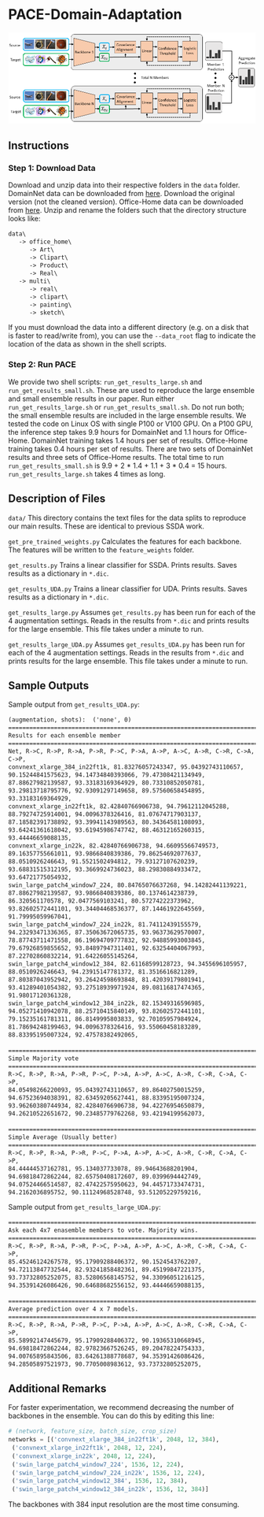 # PACE-Domain-Adaptation

![](https://github.com/Chris210634/PACE-Domain-Adaptation/raw/main/main_illustration.png)

## Instructions

### Step 1: Download Data
Download and unzip data into their respective folders in the `data` folder. DomainNet data can be downloaded from [here](http://ai.bu.edu/M3SDA/). Download the original version (not the cleaned version). Office-Home data can be downloaded from [here](https://www.hemanthdv.org/officeHomeDataset.html). Unzip and rename the folders such that the directory structure looks like:
```
data\
   -> office_home\
      -> Art\
      -> Clipart\
      -> Product\
      -> Real\
   -> multi\
      -> real\
      -> clipart\
      -> painting\
      -> sketch\
```
If you must download the data into a different directory (e.g. on a disk that is faster to read/write from), you can use the `--data_root` flag to indicate the location of the data as shown in the shell scripts.

### Step 2: Run PACE
We provide two shell scripts: `run_get_results_large.sh` and `run_get_results_small.sh`. These are used to reproduce the large ensemble and small ensemble results in our paper. Run either `run_get_results_large.sh` or `run_get_results_small.sh`. Do not run both; the small ensemble results are included in the large ensemble results. We tested the code on Linux OS with single P100 or V100 GPU. On a P100 GPU, the inference step takes 9.9 hours for DomainNet and 1.1 hours for Office-Home. DomainNet training takes 1.4 hours per set of results. Office-Home training takes 0.4 hours per set of results. There are two sets of DomainNet results and three sets of Office-Home results. The total time to run `run_get_results_small.sh` is 9.9 + 2 * 1.4 + 1.1 + 3 * 0.4 = 15 hours. `run_get_results_large.sh` takes 4 times as long.

## Description of Files
`data/` This directory contains the text files for the data splits to reproduce our main results. These are identical to previous SSDA work.

`get_pre_trained_weights.py` Calculates the features for each backbone. The features will be written to the `feature_weights` folder.

`get_results.py` Trains a linear classifier for SSDA. Prints results. Saves results as a dictionary in `*.dic`.

`get_results_UDA.py` Trains a linear classifier for UDA. Prints results. Saves results as a dictionary in `*.dic`.

`get_results_large.py` Assumes `get_results.py` has been run for each of the 4 augmentation settings. Reads in the results from `*.dic` and prints results for the large ensemble. This file takes under a minute to run.

`get_results_large_UDA.py` Assumes `get_results_UDA.py` has been run for each of the 4 augmentation settings. Reads in the results from `*.dic` and prints results for the large ensemble. This file takes under a minute to run.

## Sample Outputs
Sample output from `get_results_UDA.py`:
```
(augmentation, shots):  ('none', 0)
================================================================================
Results for each ensemble member
================================================================================
Net, R->C, R->P, R->A, P->R, P->C, P->A, A->P, A->C, A->R, C->R, C->A, C->P, 
convnext_xlarge_384_in22ft1k, 81.83276057243347, 95.04392743110657, 90.15244841575623, 94.14734840393066, 79.47308421134949, 87.88627982139587, 93.33183169364929, 80.73310852050781, 93.29813718795776, 92.93091297149658, 89.57560658454895, 93.33183169364929, 
convnext_xlarge_in22ft1k, 82.42840766906738, 94.79612112045288, 88.79274725914001, 94.0096378326416, 81.07674717903137, 87.18582391738892, 93.39941143989563, 80.34364581108093, 93.64241361618042, 93.61945986747742, 88.46312165260315, 93.44446659088135, 
convnext_xlarge_in22k, 82.42840766906738, 94.66095566749573, 89.16357755661011, 93.9866840839386, 79.86254692077637, 88.0510926246643, 91.5521502494812, 79.93127107620239, 93.68831515312195, 93.3669924736023, 88.29830884933472, 93.64721775054932, 
swin_large_patch4_window7_224, 80.84765076637268, 94.14282441139221, 87.88627982139587, 93.9866840839386, 80.1374614238739, 86.320561170578, 92.0477569103241, 80.57274222373962, 93.82602572441101, 93.34404468536377, 87.14461922645569, 91.79995059967041, 
swin_large_patch4_window7_224_in22k, 81.74112439155579, 94.23293471336365, 87.35063672065735, 93.96373629570007, 78.87743711471558, 86.19694709777832, 92.94885993003845, 79.67926859855652, 93.84897947311401, 92.63254404067993, 87.22702860832214, 91.64226055145264, 
swin_large_patch4_window12_384, 82.61168599128723, 94.3455696105957, 88.0510926246643, 94.23915147781372, 81.3516616821289, 87.80387043952942, 93.26424598693848, 81.42039179801941, 93.41289401054382, 93.27518939971924, 89.08116817474365, 91.98017120361328, 
swin_large_patch4_window12_384_in22k, 82.15349316596985, 94.05271410942078, 88.25710415840149, 93.82602572441101, 79.15235161781311, 86.8149995803833, 92.70105957984924, 81.78694248199463, 94.0096378326416, 93.55060458183289, 88.83395195007324, 92.47578382492065, 

================================================================================
Simple Majority vote
================================================================================
R->C, R->P, R->A, P->R, P->C, P->A, A->P, A->C, A->R, C->R, C->A, C->P, 
84.05498266220093, 95.04392743110657, 89.86402750015259, 94.67523694038391, 82.63459205627441, 88.83395195007324, 93.96260380744934, 82.42840766906738, 94.42276954650879, 94.26210522651672, 90.23485779762268, 93.42194199562073, 

================================================================================
Simple Average (Usually better)
================================================================================
R->C, R->P, R->A, P->R, P->C, P->A, A->P, A->C, A->R, C->R, C->A, C->P, 
84.44444537162781, 95.134037733078, 89.94643688201904, 94.69818472862244, 82.65750408172607, 89.0399694442749, 94.07524466514587, 82.47422575950623, 94.44571733474731, 94.2162036895752, 90.11124968528748, 93.51205229759216,
```
Sample output from `get_results_large_UDA.py`:
```
================================================================================
Ask each 4x7 enasemble members to vote. Majority wins.
================================================================================
R->C, R->P, R->A, P->R, P->C, P->A, A->P, A->C, A->R, C->R, C->A, C->P, 
85.45246124267578, 95.17909288406372, 90.1524543762207, 94.72113847732544, 82.93241858482361, 89.45199847221375, 93.73732805252075, 83.52806568145752, 94.33096051216125, 94.35391426086426, 90.64688682556152, 93.44446659088135, 

================================================================================
Average prediction over 4 x 7 models.
================================================================================
R->C, R->P, R->A, P->R, P->C, P->A, A->P, A->C, A->R, C->R, C->A, C->P, 
85.58992147445679, 95.17909288406372, 90.19365310668945, 94.69818472862244, 82.97823667526245, 89.20478224754333, 94.00765895843506, 83.64261388778687, 94.35391426086426, 94.28505897521973, 90.7705008983612, 93.73732805252075, 
```

## Additional Remarks

For faster experimentation, we recommend decreasing the number of backbones in the ensemble. You can do this by editing this line:
```python
# (network, feature_size, batch_size, crop_size)
networks = [('convnext_xlarge_384_in22ft1k', 2048, 12, 384),
 ('convnext_xlarge_in22ft1k', 2048, 12, 224),
 ('convnext_xlarge_in22k', 2048, 12, 224),
 ('swin_large_patch4_window7_224', 1536, 12, 224),
 ('swin_large_patch4_window7_224_in22k', 1536, 12, 224),
 ('swin_large_patch4_window12_384', 1536, 12, 384),
 ('swin_large_patch4_window12_384_in22k', 1536, 12, 384)]
```
The backbones with 384 input resolution are the most time consuming.
